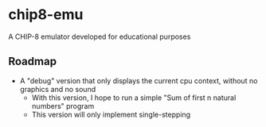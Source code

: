 # chip8-emu
A CHIP-8 emulator developed for educational purposes

## Roadmap
 - A "debug" version that only displays the current cpu context, without no graphics and no sound
    - With this version, I hope to run a simple "Sum of first n natural numbers" program
    - This version will only implement single-stepping
